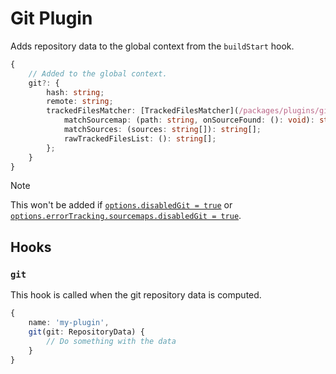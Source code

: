 # Git Plugin <!-- #omit in toc -->

Adds repository data to the global context from the `buildStart` hook.

```typescript
{
    // Added to the global context.
    git?: {
        hash: string;
        remote: string;
        trackedFilesMatcher: [TrackedFilesMatcher](/packages/plugins/git/trackedFilesMatcher.ts) {
            matchSourcemap: (path: string, onSourceFound: (): void): string[];
            matchSources: (sources: string[]): string[];
            rawTrackedFilesList: (): string[];
        };
    }
}
```

> [!NOTE]
> This won't be added if [`options.disabledGit = true`](/#disablegit) or [`options.errorTracking.sourcemaps.disabledGit = true`](/packages/plugins/error-tracking#errortrackingsourcemapsdisablegit).

## Hooks

### `git`

This hook is called when the git repository data is computed.

```typescript
{
    name: 'my-plugin',
    git(git: RepositoryData) {
        // Do something with the data
    }
}
```
